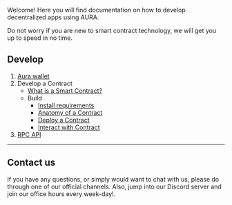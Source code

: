 Welcome! Here you will find documentation on how to develop decentralized apps using AURA.

Do not worry if you are new to smart contract technology, we will get you up to speed in no time.

## Develop
1. [Aura wallet](./contract/1.wallet-creating.md)
2. Develop a Contract
   - [What is a Smart Contract?](./contract/0.whatiscontract.md)
   - Build
     - [Install requirements](./contract/1.introduction.md)
     - [Anatomy of a Contract](./contract/2.anatomy.md)
     - [Deploy a Contract](./contract/3.deploy.md)
     - [Interact with Contract](./contract/4.interaction.md)
3. [RPC API](./contract/0.rpc.md)
---

## Contact us

If you have any questions, or simply would want to chat with us, please do through one of our official channels. Also, jump into our Discord server and join our office hours every week-day!.
